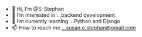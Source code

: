 - 👋 Hi, I’m @S-Stephan
- 👀 I’m interested in ...backend development
- 🌱 I’m currently learning ...Python and Django
- 📫 How to reach me ...susan.e.stephan@gmail.com

<!---
S-Stephan/S-Stephan is a ✨ special ✨ repository because its `README.md` (this file) appears on your GitHub profile.
You can click the Preview link to take a look at your changes.
--->
